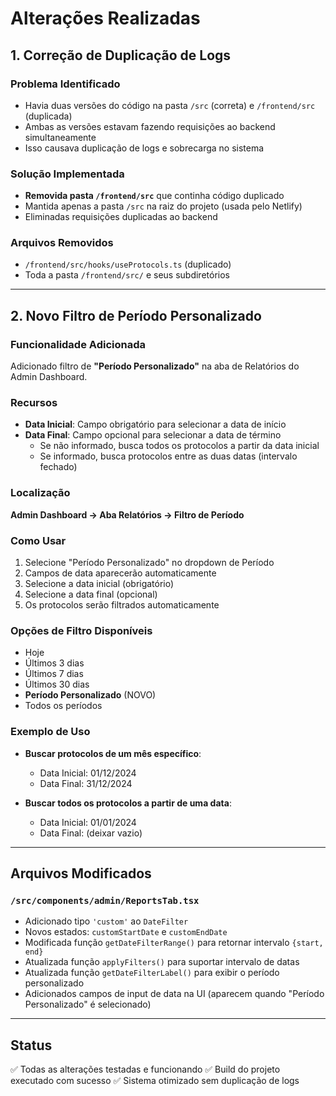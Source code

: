 # Alterações Realizadas

## 1. Correção de Duplicação de Logs

### Problema Identificado
- Havia duas versões do código na pasta `/src` (correta) e `/frontend/src` (duplicada)
- Ambas as versões estavam fazendo requisições ao backend simultaneamente
- Isso causava duplicação de logs e sobrecarga no sistema

### Solução Implementada
- **Removida pasta `/frontend/src`** que continha código duplicado
- Mantida apenas a pasta `/src` na raiz do projeto (usada pelo Netlify)
- Eliminadas requisições duplicadas ao backend

### Arquivos Removidos
- `/frontend/src/hooks/useProtocols.ts` (duplicado)
- Toda a pasta `/frontend/src/` e seus subdiretórios

---

## 2. Novo Filtro de Período Personalizado

### Funcionalidade Adicionada
Adicionado filtro de **"Período Personalizado"** na aba de Relatórios do Admin Dashboard.

### Recursos
- **Data Inicial**: Campo obrigatório para selecionar a data de início
- **Data Final**: Campo opcional para selecionar a data de término
  - Se não informado, busca todos os protocolos a partir da data inicial
  - Se informado, busca protocolos entre as duas datas (intervalo fechado)

### Localização
**Admin Dashboard → Aba Relatórios → Filtro de Período**

### Como Usar
1. Selecione "Período Personalizado" no dropdown de Período
2. Campos de data aparecerão automaticamente
3. Selecione a data inicial (obrigatório)
4. Selecione a data final (opcional)
5. Os protocolos serão filtrados automaticamente

### Opções de Filtro Disponíveis
- Hoje
- Últimos 3 dias
- Últimos 7 dias
- Últimos 30 dias
- **Período Personalizado** (NOVO)
- Todos os períodos

### Exemplo de Uso
- **Buscar protocolos de um mês específico**: 
  - Data Inicial: 01/12/2024
  - Data Final: 31/12/2024

- **Buscar todos os protocolos a partir de uma data**:
  - Data Inicial: 01/01/2024
  - Data Final: (deixar vazio)

---

## Arquivos Modificados

### `/src/components/admin/ReportsTab.tsx`
- Adicionado tipo `'custom'` ao `DateFilter`
- Novos estados: `customStartDate` e `customEndDate`
- Modificada função `getDateFilterRange()` para retornar intervalo `{start, end}`
- Atualizada função `applyFilters()` para suportar intervalo de datas
- Atualizada função `getDateFilterLabel()` para exibir o período personalizado
- Adicionados campos de input de data na UI (aparecem quando "Período Personalizado" é selecionado)

---

## Status
✅ Todas as alterações testadas e funcionando
✅ Build do projeto executado com sucesso
✅ Sistema otimizado sem duplicação de logs
